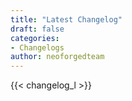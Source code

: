 ```yaml
---
title: "Latest Changelog"
draft: false
categories: 
- Changelogs
author: neoforgedteam
---
```


{{< changelog_l >}}
